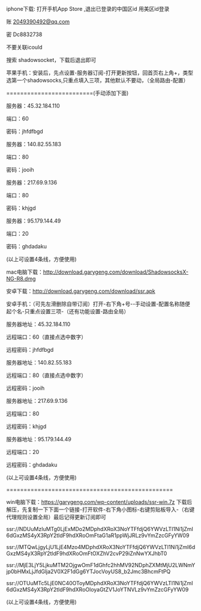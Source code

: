 iphone下载:
打开手机App Store ,退出已登录的中国区id 用美区id登录

账 2049390492@qq.com

密 Dc8832738

不要关联icould

搜索 shadowsocket，下载后退出即可

苹果手机：安装后，先点设置-服务器订阅-打开更新按钮，回首页右上角+，类型选第一个shadowsocks,只重点填入三项，其他默认不要动，（全局路由-配置）

=========================(手动添加下面)

服务器：45.32.184.110

端口：60

密码：jhfdfbgd

服务器：140.82.55.183

端口：80

密码：jooih

服务器：217.69.9.136

端口：80

密码：khjgd

服务器：95.179.144.49

端口：20

密码：ghdadaku

(以上可设置4条线，方便使用)

mac电脑下载：http://download.garygeng.com/download/ShadowsocksX-NG-R8.dmg

安卓下载：http://download.garygeng.com/download/ssr.apk

安卓手机：（可先左滑删除自带订阅）打开-右下角+号--手动设置-配置名称随便起个名-只重点设置三项-（还有功能设置-路由全局）

服务器地址：45.32.184.110

远程端口：60（直接点选中数字）

远程密码：jhfdfbgd

服务器地址：140.82.55.183

远程端口：80（直接点选中数字）

远程密码：jooih

服务器地址：217.69.9.136

远程端口：80

远程密码：khjgd

服务器地址：95.179.144.49

远程端口：20

远程密码：ghdadaku

(以上可设置4条线，方便使用)

================================================

win电脑下载：https://garygeng.com/wp-content/uploads/ssr-win.7z 下载后解压，先复制一下下面一个链接-打开软件-右下角小图标-右键剪贴板导入-（右键代理规则设置全局）最后记得更新订阅即可

ssr://NDUuMzIuMTg0LjExMDo2MDphdXRoX3NoYTFfdjQ6YWVzLTI1Ni1jZmI6dGxzMS4yX3RpY2tldF9hdXRoOmFtaG1aR1ppWjJRLz9vYmZzcGFyYW09

ssr://MTQwLjgyLjU1LjE4Mzo4MDphdXRoX3NoYTFfdjQ6YWVzLTI1Ni1jZmI6dGxzMS4yX3RpY2tldF9hdXRoOmFtOXZhV2cvP29iZnNwYXJhbT0

ssr://MjE3LjY5LjkuMTM2OjgwOmF1dGhfc2hhMV92NDphZXMtMjU2LWNmYjp0bHMxLjJfdGlja2V0X2F1dGg6YTJocVoyUS8_b2Jmc3BhcmFtPQ

ssr://OTUuMTc5LjE0NC40OToyMDphdXRoX3NoYTFfdjQ6YWVzLTI1Ni1jZmI6dGxzMS4yX3RpY2tldF9hdXRoOloyaGtZV1JoYTNVLz9vYmZzcGFyYW09

(以上可设置4条线，方便使用)
